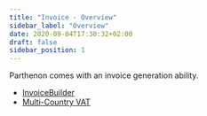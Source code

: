 ```yaml
---
title: "Invoice - Overview"
sidebar_label: "Overview"
date: 2020-09-04T17:30:32+02:00
draft: false
sidebar_position: 1
---
```

Parthenon comes with an invoice generation ability.

* [InvoiceBuilder](./invoice-builder)
* [Multi-Country VAT](./multi-country-vat)
